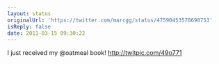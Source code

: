 ```yaml
---
layout: status
originalUrl: 'https://twitter.com/marcgg/status/47590453578698753'
isReply: false
date: 2011-03-15 09:30:22
---
```


I just received my @oatmeal book! http://twitpic.com/49o771
